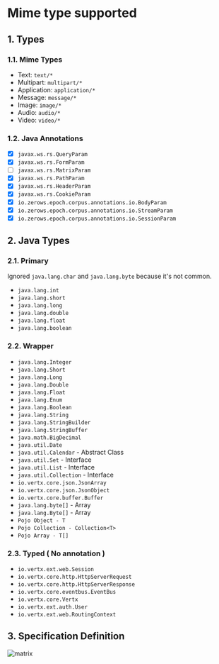 # Mime type supported

## 1. Types

### 1.1. Mime Types

* Text: `text/*`
* Multipart: `multipart/*`
* Application: `application/*`
* Message: `message/*`
* Image: `image/*`
* Audio: `audio/*`
* Video: `video/*`

### 1.2. Java Annotations

* [x] `javax.ws.rs.QueryParam`
* [x] `javax.ws.rs.FormParam`
* [ ] `javax.ws.rs.MatrixParam`
* [x] `javax.ws.rs.PathParam`
* [x] `javax.ws.rs.HeaderParam`
* [x] `javax.ws.rs.CookieParam`
* [x] `io.zerows.epoch.corpus.annotations.io.BodyParam`
* [x] `io.zerows.epoch.corpus.annotations.io.StreamParam`
* [x] `io.zerows.epoch.corpus.annotations.io.SessionParam`

## 2. Java Types

### 2.1. Primary

Ignored `java.lang.char` and `java.lang.byte` because it's not common.

* `java.lang.int`
* `java.lang.short`
* `java.lang.long`
* `java.lang.double`
* `java.lang.float`
* `java.lang.boolean`

### 2.2. Wrapper

* `java.lang.Integer`
* `java.lang.Short`
* `java.lang.Long`
* `java.lang.Double`
* `java.lang.Float`
* `java.lang.Enum`
* `java.lang.Boolean`
* `java.lang.String`
* `java.lang.StringBuilder`
* `java.lang.StringBuffer`
* `java.math.BigDecimal`
* `java.util.Date`
* `java.util.Calendar` - Abstract Class
* `java.util.Set` - Interface
* `java.util.List` - Interface
* `java.util.Collection` - Interface
* `io.vertx.core.json.JsonArray`
* `io.vertx.core.json.JsonObject`
* `io.vertx.core.buffer.Buffer`
* `java.lang.byte[]` - Array
* `java.lang.Byte[]` - Array
* `Pojo Object - T`
* `Pojo Collection - Collection<T>`
* `Pojo Array - T[]`

### 2.3. Typed \( No annotation \)

* `io.vertx.ext.web.Session`
* `io.vertx.core.http.HttpServerRequest`
* `io.vertx.core.http.HttpServerResponse`
* `io.vertx.core.eventbus.EventBus`
* `io.vertx.core.Vertx`
* `io.vertx.ext.auth.User`
* `io.vertx.ext.web.RoutingContext`

## 3. Specification Definition

![matrix](image/mime-matrix.png)

